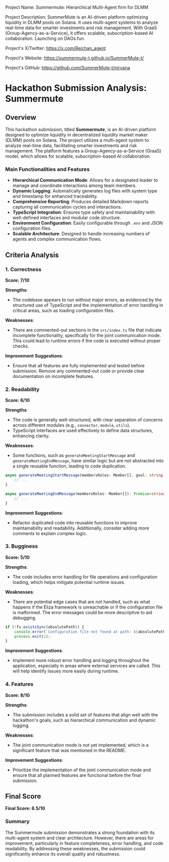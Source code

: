
Project Name: Summermute: Hierarchical Multi-Agent firm for DLMM


Project Description: SummerMute is an AI-driven platform optimizing liquidity in DLMM pools on Solana. It uses multi-agent systems to analyze real-time data for smarter investments and risk management. With GraaS (Group-Agency-as-a-Service), it offers scalable, subscription-based AI collaboration. Launching on DAOs.fun.


Project's X/Twitter: https://x.com/Reichan_agent


Project's Website: https://summermute-t.github.io/SummerMute-t/


Project's GitHub: https://github.com/SummerMute-t/nirvana






# Hackathon Submission Analysis: Summermute

## Overview
This hackathon submission, titled **Summermute**, is an AI-driven platform designed to optimize liquidity in decentralized liquidity market maker (DLMM) pools on Solana. The project utilizes a multi-agent system to analyze real-time data, facilitating smarter investments and risk management. The platform features a Group-Agency-as-a-Service (GraaS) model, which allows for scalable, subscription-based AI collaboration.

### Main Functionalities and Features
- **Hierarchical Communication Mode**: Allows for a designated leader to manage and coordinate interactions among team members.
- **Dynamic Logging**: Automatically generates log files with system type and timestamp for enhanced traceability.
- **Comprehensive Reporting**: Produces detailed Markdown reports capturing all communication cycles and interactions.
- **TypeScript Integration**: Ensures type safety and maintainability with well-defined interfaces and modular code structure.
- **Environment Configuration**: Easily configurable through `.env` and JSON configuration files.
- **Scalable Architecture**: Designed to handle increasing numbers of agents and complex communication flows.

## Criteria Analysis

### 1. Correctness
**Score: 7/10**

**Strengths**:
- The codebase appears to run without major errors, as evidenced by the structured use of TypeScript and the implementation of error handling in critical areas, such as loading configuration files.

**Weaknesses**:
- There are commented-out sections in the `src/index.ts` file that indicate incomplete functionality, specifically for the joint communication mode. This could lead to runtime errors if the code is executed without proper checks.

**Improvement Suggestions**:
- Ensure that all features are fully implemented and tested before submission. Remove any commented-out code or provide clear documentation on incomplete features.

### 2. Readability
**Score: 6/10**

**Strengths**:
- The code is generally well-structured, with clear separation of concerns across different modules (e.g., `connector`, `module`, `utils`).
- TypeScript interfaces are used effectively to define data structures, enhancing clarity.

**Weaknesses**:
- Some functions, such as `generateMeetingStartMessage` and `generateMeetingEndMessage`, have similar logic but are not abstracted into a single reusable function, leading to code duplication.

```typescript
async generateMeetingStartMessage(membersRoles: Member[], goal: string): Promise<string | undefined> {
    // ...
}

async generateMeetingEndMessage(membersRoles: Member[]): Promise<string | undefined> {
    // ...
}
```

**Improvement Suggestions**:
- Refactor duplicated code into reusable functions to improve maintainability and readability. Additionally, consider adding more comments to explain complex logic.

### 3. Bugginess
**Score: 5/10**

**Strengths**:
- The code includes error handling for file operations and configuration loading, which helps mitigate potential runtime issues.

**Weaknesses**:
- There are potential edge cases that are not handled, such as what happens if the Eliza framework is unreachable or if the configuration file is malformed. The error messages could be more descriptive to aid debugging.

```typescript
if (!fs.existsSync(absolutePath)) {
    console.error(`Configuration file not found at path: ${absolutePath}`);
    process.exit(1);
}
```

**Improvement Suggestions**:
- Implement more robust error handling and logging throughout the application, especially in areas where external services are called. This will help identify issues more easily during runtime.

### 4. Features
**Score: 8/10**

**Strengths**:
- The submission includes a solid set of features that align well with the hackathon's goals, such as hierarchical communication and dynamic logging.

**Weaknesses**:
- The joint communication mode is not yet implemented, which is a significant feature that was mentioned in the README.

**Improvement Suggestions**:
- Prioritize the implementation of the joint communication mode and ensure that all planned features are functional before the final submission.

## Final Score
**Final Score: 6.5/10**

### Summary
The Summermute submission demonstrates a strong foundation with its multi-agent system and clear architecture. However, there are areas for improvement, particularly in feature completeness, error handling, and code readability. By addressing these weaknesses, the submission could significantly enhance its overall quality and robustness.